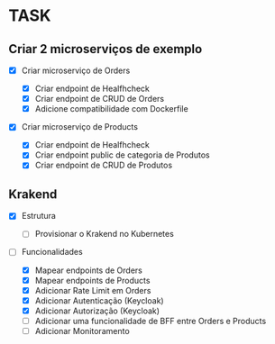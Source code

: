 # TASK

## Criar 2 microserviços de exemplo

- [x] Criar microserviço de Orders

  - [x] Criar endpoint de Healfhcheck
  - [x] Criar endpoint de CRUD de Orders
  - [x] Adicione compatibilidade com Dockerfile

- [x] Criar microserviço de Products

  - [x] Criar endpoint de Healfhcheck
  - [x] Criar endpoint public de categoria de Produtos
  - [x] Criar endpoint de CRUD de Produtos

## Krakend

- [x] Estrutura

  - [ ] Provisionar o Krakend no Kubernetes

- [ ] Funcionalidades

  - [x] Mapear endpoints de Orders
  - [x] Mapear endpoints de Products
  - [x] Adicionar Rate Limit em Orders
  - [x] Adicionar Autenticação (Keycloak)
  - [x] Adicionar Autorização (Keycloak)
  - [ ] Adicionar uma funcionalidade de BFF entre Orders e Products
  - [ ] Adicionar Monitoramento
